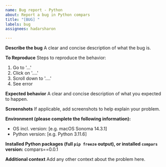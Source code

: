 ```yaml
---
name: Bug report - Python
about: Report a bug in Python compars
title: "[BUG] "
labels: bug
assignees: hadarsharon

---
```


**Describe the bug**
A clear and concise description of what the bug is.

**To Reproduce**
Steps to reproduce the behavior:
1. Go to '...'
2. Click on '....'
3. Scroll down to '....'
4. See error

**Expected behavior**
A clear and concise description of what you expected to happen.

**Screenshots**
If applicable, add screenshots to help explain your problem.

**Environment (please complete the following information):**
 - OS incl. version: [e.g. macOS Sonoma 14.3.1]
 - Python version: [e.g. Python 3.11.6]

**Installed Python packages (full `pip freeze` output), or installed `compars` version:**
compars==0.0.1

**Additional context**
Add any other context about the problem here.
